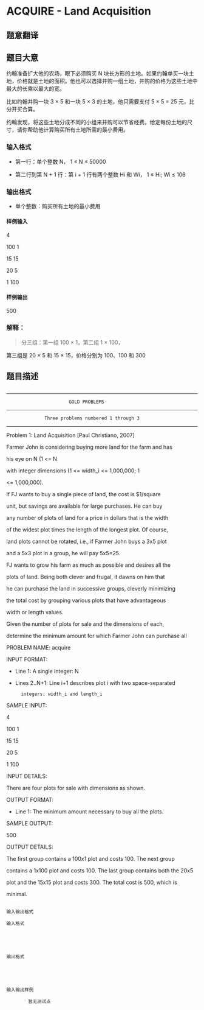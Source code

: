 # ACQUIRE - Land Acquisition

## 题意翻译

## 题目大意

约翰准备扩大他的农场，眼下必须购买 N 块长方形的土地。如果约翰单买一块土地，价格就是土地的面积。他也可以选择并购一组土地，并购的价格为这些土地中最大的长乘以最大的宽。

比如约翰并购一块 3 × 5 和一块 5 × 3 的土地，他只需要支付 5 × 5 = 25 元，比分开买合算。

约翰发现，将这些土地分成不同的小组来并购可以节省经费。给定每份土地的尺寸，请你帮助他计算购买所有土地所需的最小费用。

### 输入格式

- 第一行：单个整数 N， 1 ≤ N ≤ 50000

- 第二行到第 N + 1 行：第 i + 1 行有两个整数 Hi 和 Wi， 1 ≤ Hi; Wi ≤ 106

### 输出格式

- 单个整数：购买所有土地的最小费用

#### 样例输入

4

100 1

15 15

20 5

1 100

#### 样例输出

500

### 解释：

>分三组：第一组 100 × 1，第二组 1 × 100，

第三组是 20 × 5 和 15 × 15，价格分别为 100、100 和 300

## 题目描述

```

```

**********************************************************************

                           GOLD PROBLEMS

**********************************************************************

                  Three problems numbered 1 through 3

**********************************************************************

Problem 1: Land Acquisition [Paul Christiano, 2007]

Farmer John is considering buying more land for the farm and has

his eye on N (1 <= N 

with integer dimensions (1 <= width_i <= 1,000,000; 1 

<= 1,000,000).

If FJ wants to buy a single piece of land, the cost is $1/square

unit, but savings are available for large purchases. He can buy

any number of plots of land for a price in dollars that is the width

of the widest plot times the length of the longest plot. Of course,

land plots cannot be rotated, i.e., if Farmer John buys a 3x5 plot

and a 5x3 plot in a group, he will pay 5x5=25.

FJ wants to grow his farm as much as possible and desires all the

plots of land. Being both clever and frugal, it dawns on him that

he can purchase the land in successive groups, cleverly minimizing

the total cost by grouping various plots that have advantageous

width or length values.

Given the number of plots for sale and the dimensions of each,

determine the minimum amount for which Farmer John can purchase all

PROBLEM NAME: acquire

INPUT FORMAT:

* Line 1: A single integer: N

* Lines 2..N+1: Line i+1 describes plot i with two space-separated

        integers: width_i and length_i

SAMPLE INPUT:

4

100 1

15 15

20 5

1 100

INPUT DETAILS:

There are four plots for sale with dimensions as shown.

OUTPUT FORMAT:

* Line 1: The minimum amount necessary to buy all the plots.

SAMPLE OUTPUT:

500

OUTPUT DETAILS:

The first group contains a 100x1 plot and costs 100. The next group

contains a 1x100 plot and costs 100. The last group contains both the 20x5

plot and the 15x15 plot and costs 300. The total cost is 500, which is

minimal.

```

```

    输入输出格式

    输入格式

    

    

    输出格式

    

    

    输入输出样例

            暂无测试点

    

    

    

<!--  -->

